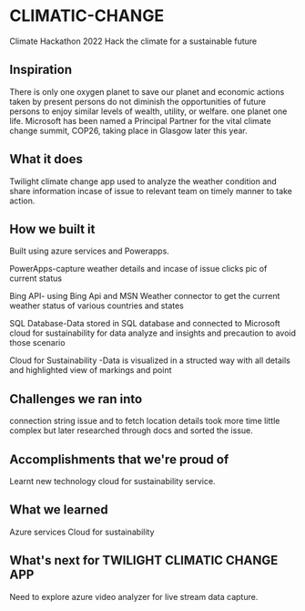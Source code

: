 # CLIMATIC-CHANGE
Climate Hackathon 2022 Hack the climate for a sustainable future
## Inspiration
There is only one oxygen planet to save our planet and  economic actions taken by present persons do not diminish the opportunities of future persons to enjoy similar levels of wealth, utility, or welfare.
one planet one life. Microsoft has been named a Principal Partner for the vital climate change summit, COP26, taking place in Glasgow later this year.

## What it does
Twilight climate change app used to analyze the weather condition and share information incase of issue to relevant team on timely manner to take action.

## How we built it
<p>Built using azure services and Powerapps.</p>

<p>PowerApps-capture weather details and incase of issue clicks pic of current status </p>

<p>Bing API- using Bing Api and MSN Weather connector to get the current weather status of various countries and states</p>

<p>SQL Database-Data stored in SQL database and connected to Microsoft cloud for sustainability for data analyze and insights and precaution to avoid those scenario</p>

<p>Cloud for Sustainability -Data is visualized in a structed way with all details and highlighted view of markings and point</p>

## Challenges we ran into

connection string issue and to fetch location details took more time little complex but later researched through docs and sorted the issue.

## Accomplishments that we're proud of

Learnt new technology cloud for sustainability service.

## What we learned

Azure services
Cloud for sustainability

## What's next for TWILIGHT CLIMATIC CHANGE APP

Need to explore azure video analyzer for live stream data capture.
